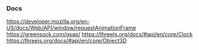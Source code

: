 ### Docs

https://developer.mozilla.org/en-US/docs/Web/API/window/requestAnimationFrame
https://greensock.com/gsap/
https://threejs.org/docs/#api/en/core/Clock
https://threejs.org/docs/#api/en/core/Object3D
